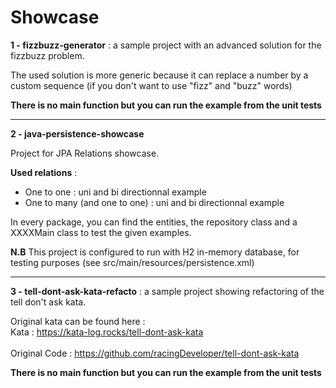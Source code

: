 # Showcase
  <b>1 - fizzbuzz-generator</b> : a sample project with an advanced solution for the fizzbuzz problem.
  
  The used solution is more generic because it can replace a number by a custom sequence (if you don't want to use "fizz" and "buzz" words)
  
  <b>There is no main function but you can run the example from the unit tests</b>

*********************************************************************************************************************
  
  <b>2 - java-persistence-showcase</b>
  
  Project for JPA Relations showcase.
  
  <b>Used relations</b> :

  <ul>
    <li>One to one : uni and bi directionnal example</li>
    <li>One to many (and one to one) : uni and bi directionnal example</li>
  </ul>

  In every package, you can find the entities, the repository class and a XXXXMain class to test the given examples.
  
  <b>N.B</b>
  This project is configured to run with H2 in-memory database, for testing purposes (see src/main/resources/persistence.xml)
  
*********************************************************************************************************************
  <b>3 - tell-dont-ask-kata-refacto</b> : a sample project showing refactoring of the tell don't ask kata.
  
  Original kata can be found here : 
  <br>
  Kata : https://kata-log.rocks/tell-dont-ask-kata  
  <br>
  Original Code : https://github.com/racingDeveloper/tell-dont-ask-kata
    
  <b>There is no main function but you can run the example from the unit tests</b>
